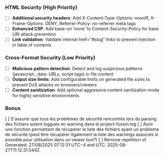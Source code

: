 ### HTML Security (High Priority)
- [ ] **Additional security headers**: Add X-Content-Type-Options: nosniff, X-Frame-Options: DENY, Referrer-Policy: no-referrer meta tags
- [ ] **Enhanced CSP**: Add base-uri 'none' to Content-Security-Policy for base URI attack prevention
- [ ] **Link validation**: Validate internal href="#slug" links to prevent injection in table of contents

### Cross-Format Security (Low Priority)
- [ ] **Malicious pattern detection**: Detect and log suspicious patterns (javascript:, data: URLs, script tags) in file content
- [ ] **Output size limits**: Add configurable limits on generated file sizes to prevent DoS attacks on browsers/viewers
- [ ] **Content sanitization**: Add optional aggressive content sanitization mode for highly sensitive environments

### Bonus
 [ ] S'assurer que tous les problèmes de sécurité rencontrés lors du parsing des fichiers soient loggués en warning dans le project-fusion.log
 [ ] Avoir une fonction permettant de récupérer la liste des fichiers ayant un probleme de sécurité (peut être récupérer également la liste des warnings associés si possible pour utilisation dans un viewer tool?)
 [ ] Remove repetition of Generated: 27/08/2025 07:12:31 UTC−4 and UTC: 2025-08-27T11:12:31.544Z